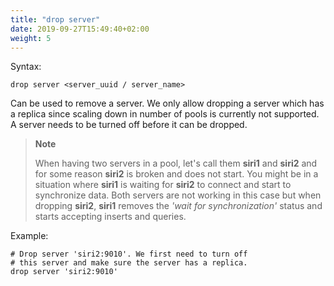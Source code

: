```yaml
---
title: "drop server"
date: 2019-09-27T15:49:40+02:00
weight: 5
---
```


Syntax:

	drop server <server_uuid / server_name>

Can be used to remove a server. We only allow dropping a server which has a
replica since scaling down in number of pools is currently not supported.
A server needs to be turned off before it can be dropped.

>**Note**
>
>When having two servers in a pool, let's call them **siri1** and **siri2** and for some
>reason **siri2** is broken and does not start. You might be in a situation where
>**siri1** is waiting for **siri2** to connect and start to synchronize data. Both
>servers are not working in this case but when dropping **siri2**, **siri1** removes
>the *'wait for synchronization'* status and starts accepting inserts and queries.

Example:

	# Drop server 'siri2:9010'. We first need to turn off
	# this server and make sure the server has a replica.
	drop server 'siri2:9010'
